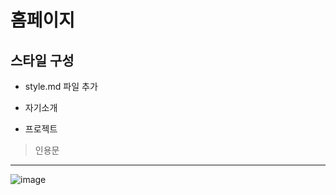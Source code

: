 # 홈페이지

## 스타일 구성
- style.md 파일 추가

- 자기소개
- 프로젝트 
> 인용문
---
![image](https://github.com/user-attachments/assets/68995023-c46d-444d-8106-a2f460d3eb07)
